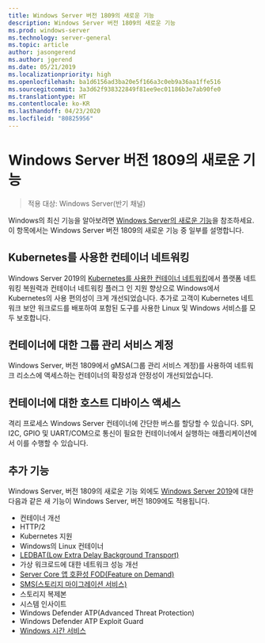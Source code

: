 ```yaml
---
title: Windows Server 버전 1809의 새로운 기능
description: Windows Server 버전 1809의 새로운 기능
ms.prod: windows-server
ms.technology: server-general
ms.topic: article
author: jasongerend
ms.author: jgerend
ms.date: 05/21/2019
ms.localizationpriority: high
ms.openlocfilehash: ba1d6156ad3ba20e5f166a3c0eb9a36aa1ffe516
ms.sourcegitcommit: 3a3d62f938322849f81ee9ec01186b3e7ab90fe0
ms.translationtype: HT
ms.contentlocale: ko-KR
ms.lasthandoff: 04/23/2020
ms.locfileid: "80825956"
---
```

# <a name="whats-new-in-windows-server-version-1809"></a>Windows Server 버전 1809의 새로운 기능

>적용 대상: Windows Server(반기 채널)

Windows의 최신 기능을 알아보려면 [Windows Server의 새로운 기능](whats-new-in-windows-server.md)을 참조하세요. 이 항목에서는 Windows Server 버전 1809의 새로운 기능 중 일부를 설명합니다.

## <a name="container-networking-with-kubernetes"></a>Kubernetes를 사용한 컨테이너 네트워킹

Windows Server 2019의 [Kubernetes를 사용한 컨테이너 네트워킹](https://docs.microsoft.com/windows-server/networking/sdn/technologies/containers/container-networking-overview)에서 플랫폼 네트워킹 복원력과 컨테이너 네트워킹 플러그 인 지원 향상으로 Windows에서 Kubernetes의 사용 편의성이 크게 개선되었습니다. 추가로 고객이 Kubernetes 네트워크 보안 워크로드를 배포하여 포함된 도구를 사용한 Linux 및 Windows 서비스를 모두 보호합니다.

## <a name="group-managed-service-accounts-for-containers"></a>컨테이너에 대한 그룹 관리 서비스 계정

Windows Server, 버전 1809에서 gMSA(그룹 관리 서비스 계정)를 사용하여 네트워크 리소스에 액세스하는 컨테이너의 확장성과 안정성이 개선되었습니다. 

## <a name="host-device-access-for-containers"></a>컨테이너에 대한 호스트 디바이스 액세스

격리 프로세스 Windows Server 컨테이너에 간단한 버스를 할당할 수 있습니다. SPI, I2C, GPIO 및 UART/COM으로 통신이 필요한 컨테이너에서 실행하는 애플리케이션에서 이를 수행할 수 있습니다.

## <a name="additional-features"></a>추가 기능
Windows Server, 버전 1809의 새로운 기능 외에도 [Windows Server 2019](../get-started-19/get-started-19.md)에 대한 다음과 같은 새 기능이 Windows Server, 버전 1809에도 적용됩니다.

* 컨테이너 개선
* HTTP/2
* Kubernetes 지원
* Windows의 Linux 컨테이너
* [LEDBAT(Low Extra Delay Background Transport)](https://blogs.technet.microsoft.com/networking/2018/07/25/ledbat/)
* 가상 워크로드에 대한 네트워크 성능 개선
* [Server Core 앱 호환성 FOD(Feature on Demand)](https://docs.microsoft.com/windows-server/get-started-19/install-fod-19)
* [SMS(스토리지 마이그레이션 서비스)](../storage/whats-new-in-storage.md#storage-spaces-direct)
* 스토리지 복제본
* 시스템 인사이트 
* Windows Defender ATP(Advanced Threat Protection)
* Windows Defender ATP Exploit Guard
* [Windows 시간 서비스](https://docs.microsoft.com/windows-server/networking/windows-time-service/insider-preview)

